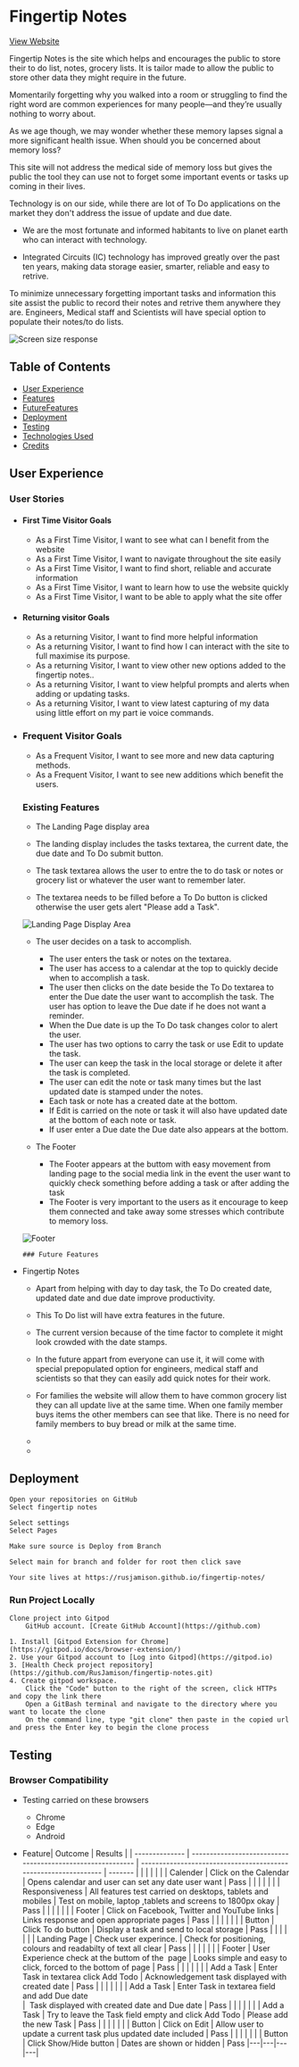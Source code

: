 

# Fingertip Notes

[View Website](https://rusjamison.github.io/fingertip-notes/  "Fingertip Notes")

Fingertip Notes is the site which helps and encourages the public to store their to do list, notes, grocery lists. It is tailor made to allow the public to store other data they might require in the future.

Momentarily forgetting why you walked into a room or struggling to find the right word are common experiences for many people—and they’re usually nothing to worry about.

As we age though, we may wonder whether these memory lapses signal a more significant health issue. When should you be concerned about memory loss?

This site will not address the medical side of memory loss but gives the public the tool they can use not to forget some important events or tasks up coming in their lives.

Technology is on our side, while there are lot of To Do applications on the market they don't address the issue of update and due date.

- We are the most fortunate and informed habitants to live on planet earth who can interact with technology.

- Integrated Circuits (IC) technology has improved greatly over the past ten years, making data storage easier, smarter, reliable and easy to retrive.

To minimize unnecessary forgetting important tasks and information this site assist the public to record their notes and retrive them anywhere they are. Engineers, Medical staff and Scientists will have special option to populate their notes/to do lists. 

![Screen size response](documentation/response2.webp)

## Table of Contents

* [User Experience](#user-experience)
* [Features](#features)
* [FutureFeatures](#future-features)
* [Deployment](#deployment)
* [Testing](#testing)
* [Technologies Used](#technologies-used)
* [Credits](#credits)

## User Experience

### User Stories

* #### First Time Visitor Goals
    * As a First Time Visitor, I want to see what can I benefit from the website
    * As a First Time Visitor, I want to navigate throughout the site easily
    * As a First Time Visitor, I want to find short, reliable and accurate information
    * As a First Time Visitor, I want to learn how to use the website quickly
    * As a First Time Visitor, I want to be able to apply what the site offer

* #### Returning visitor Goals
    * As a returning Visitor, I want to find more helpful information
    * As a returning Visitor, I want to find how I can interact with the site to full maximise its purpose.
    * As a returning Visitor, I want to view other new options added to the fingertip notes..
    * As a returning Visitor, I want to view helpful prompts and alerts when adding or updating tasks.
    * As a returning Visitor, I want to view latest capturing of my data using little effort on my part ie voice commands.

* ### Frequent Visitor Goals
    * As a Frequent Visitor, I want to see more and new data capturing methods.
    * As a Frequent Visitor, I want to see new additions which benefit the users.

    ### Existing Features

    * The Landing Page display area

    * The landing display includes the tasks textarea, the current date, the due date and To Do submit button.
    * The task textarea allows the user to entre the to do task or notes or grocery list or whatever the user want to remember later.
    * The textarea needs to be filled before a To Do button is clicked otherwise the user gets alert "Please add a Task".

    ![Landing Page Display Area](documentation/landing-page.webp)

    * The user decides on a task to accomplish.
        * The user enters the task or notes on the textarea.
        * The user has access to a calendar at the top to quickly decide when to accomplish a task.
        * The user then clicks on the date beside the To Do textarea to enter the Due date the user want to accomplish the task. The user has option to leave the Due date if he does not want a reminder.
        * When the Due date is up the To Do task changes color to alert the user.
        * The user has two options to carry the task or use Edit to update the task.
        * The user can keep the task in the local storage or delete it after the task is completed.
        * The user can edit the note or task many times but the last updated date is stamped under the notes.
        * Each task or note has a created date at the bottom.
        * If Edit is carried on the note or task it will also have updated date at the bottom of each note or task.
        * If user enter a Due date the Due date also appears at the bottom.

    * The Footer
       * The Footer appears at the buttom with easy movement from landing page to the social media link in the event the user want to quickly check something before adding a task or after adding the task
       * The Footer is very important to the users as it encourage to keep them connected and take away some stresses which contribute to memory loss.

    ![Footer](documentation/footer.webp)  

      ### Future Features

* Fingertip Notes
    * Apart from helping with day to day task, the To Do created date, updated date and due date improve productivity.
    * This To Do list will have extra features in the future.
    * The current version because of the time factor to complete it might look crowded with the date stamps.
    * In the future appart from everyone can use it, it will come with special prepopulated option for engineers, medical staff and scientists so that they can easily add quick notes for their work.

    * For families the website will allow them to have common grocery list they can all update live at the same time. When one family member buys items the other members can see that like. There is no need for family members to buy bread or milk at the same time.
    * 
    * 

## Deployment

    Open your repositories on GitHub
    Select fingertip notes

    Select settings
    Select Pages

    Make sure source is Deploy from Branch

    Select main for branch and folder for root then click save

    Your site lives at https://rusjamison.github.io/fingertip-notes/

### Run Project Locally
    
    Clone project into Gitpod
        GitHub account. [Create GitHub Account](https://github.com)
    
    1. Install [Gitpod Extension for Chrome](https://gitpod.io/docs/browser-extension/)
    2. Use your Gitpod account to [Log into Gitpod](https://gitpod.io)
    3. [Health Check project repository](https://github.com/RusJamison/fingertip-notes.git)
    4. Create gitpod workspace.
        Click the "Code" button to the right of the screen, click HTTPs and copy the link there
        Open a GitBash terminal and navigate to the directory where you want to locate the clone
        On the command line, type "git clone" then paste in the copied url and press the Enter key to begin the clone process

    
    

## Testing

### Browser Compatibility

* Testing carried on these browsers
    * Chrome
    * Edge
    * Android

* Feature| Outcome                                                         | Results |
| -------------- | ---------------------------------------------------------- | --------------------------------------------------------------- | ------- |
|                |                                                            |                                                                 |         |
| Calender       | Click on the Calendar                                      | Opens calendar and user can set any date user want              | Pass    |
|                |                                                            |                                                                 |         |
| Responsiveness | All features test carried on desktops, tablets and mobiles | Test on mobile, laptop ,tablets and screens to 1800px okay      | Pass    |
|                |                                                            |                                                                 |         |
| Footer         | Click on Facebook, Twitter and YouTube links               | Links response and open appropriate pages                       | Pass    |
|                |                                                            |                                                                 |         |
| Button         | Click To do button                                         | Display a task and send to local storage                        | Pass    |
|                |                                                            |                                                                 |         |
| Landing Page   | Check user experince.                                      | Check for positioning, colours and readabilty of text all clear | Pass    |
|                |                                                            |                                                                 |         |
| Footer         | User Experience check at the buttom of the  page           | Looks simple and easy to click, forced to the bottom of page    | Pass    |
|                |                                                            |                                                                 |         |
| Add a Task     | Enter Task in textarea click Add Todo                      | Acknowledgement task displayed with created date                | Pass    |
|                |                                                            |                                                                 |         |
| Add a Task     | Enter Task in textarea field and add Due date<br>          |  Task displayed with created date and Due date                  | Pass    |
|                |                                                            |                                                                 |         |
| Add a Task     | Try to leave the Task field empty and click Add Todo       | Please add the new Task                                         | Pass    |
|                |                                                            |                                                                 |         |
| Button         | Click on Edit                                              | Allow user to update a current task plus updated date included  | Pass    |
|                |                                                            |                                                                 |         |
| Button         | Click Show/Hide button                                     | Dates are shown or hidden                                       | Pass    |---|---|---|---|
